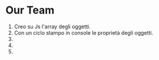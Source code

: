 Our Team
===
1. Creo su Js l'array degli oggetti.
2. Con un ciclo stampo in console le proprietà degli oggetti.
3. 
4. 
5. 